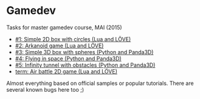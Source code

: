 # Gamedev

Tasks for master gamedev course, MAI (2015)

* [#1: Simple 2D box with circles (Lua and LÖVE)](lab1)
* [#2: Arkanoid game (Lua and LÖVE)](lab2)
* [#3: Simple 3D box with spheres (Python and Panda3D)](lab3)
* [#4: Flying in space (Python and Panda3D)](lab4)
* [#5: Infinity tunnel with obstacles (Python and Panda3D)](lab5)
* [term: Air battle 2D game (Lua and LÖVE)](term)

Almost everything based on official samples or popular tutorials.
There are several known bugs here too ;)
